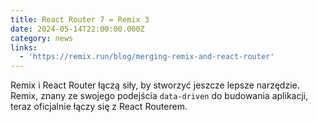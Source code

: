 ```yaml
---
title: React Router 7 = Remix 3
date: 2024-05-14T22:00:00.000Z
category: news
links:
  - 'https://remix.run/blog/merging-remix-and-react-router'
---
```


Remix i React Router łączą siły, by stworzyć jeszcze lepsze narzędzie. Remix, znany ze swojego podejścia `data-driven` do budowania aplikacji, teraz oficjalnie łączy się z React Routerem.
